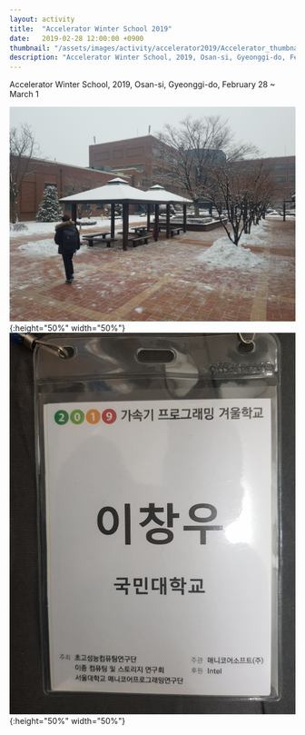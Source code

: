 ```yaml
---
layout: activity
title:  "Accelerator Winter School 2019"
date:   2019-02-28 12:00:00 +0900
thumbnail: "/assets/images/activity/accelerator2019/Accelerator_thumbnail.jpg"
description: "Accelerator Winter School, 2019, Osan-si, Gyeonggi-do, February 28 ~ March 1"
---
```


Accelerator Winter School, 2019, Osan-si, Gyeonggi-do, February 28 ~ March 1 

![](/assets/images/activity/accelerator2019/Accelerator.jpg){:height="50%" width="50%"}
![](/assets/images/activity/accelerator2019/Accelerator2.jpg){:height="50%" width="50%"}
